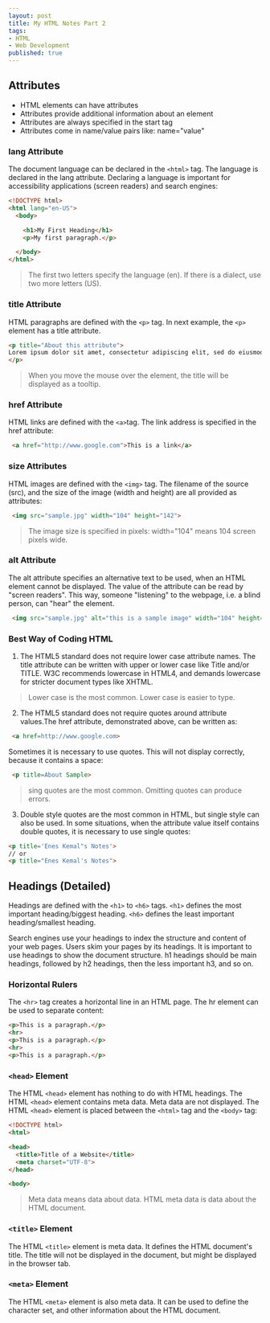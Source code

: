 ```yaml
---
layout: post
title: My HTML Notes Part 2
tags:
- HTML
- Web Development
published: true
---
```


## Attributes
 - HTML elements can have attributes
 - Attributes provide additional information about an element
 - Attributes are always specified in the start tag
 - Attributes come in name/value pairs like: name="value"

### lang Attribute
The document language can be declared in the ```<html>``` tag. The language is declared in the lang attribute. Declaring a language is important for accessibility applications (screen readers) and search engines:
```html
<!DOCTYPE html>
<html lang="en-US">
  <body>

    <h1>My First Heading</h1>
    <p>My first paragraph.</p>

  </body>
</html>
```
> The first two letters specify the language (en). If there is a dialect, use two more letters (US).

### title Attribute
HTML paragraphs are defined with the ```<p>``` tag. In next example, the ```<p>``` element has a title attribute.

```html
<p title="About this attribute">
Lorem ipsum dolor sit amet, consectetur adipiscing elit, sed do eiusmod tempor incididunt ut labore et dolore magna aliqua. Ut enim ad minim veniam, quis nostrud exercitation ullamco laboris nisi ut aliquip ex ea commodo consequat. Duis aute irure dolor in reprehenderit in voluptate velit esse cillum dolore eu fugiat nulla pariatur. Excepteur sint occaecat cupidatat non proident, sunt in culpa qui officia deserunt mollit anim id est laborum.
</p>
```

> When you move the mouse over the element, the title will be displayed as a tooltip.

### href Attribute
HTML links are defined with the ```<a>```tag. The link address is specified in the href attribute:

```html
 <a href="http://www.google.com">This is a link</a>
 ```

### size Attributes
HTML images are defined with the ```<img>``` tag. The filename of the source (src), and the size of the image (width and height) are all provided as attributes:

```html
 <img src="sample.jpg" width="104" height="142">
```

> The image size is specified in pixels: width="104" means 104 screen pixels wide.

### alt Attribute
The alt attribute specifies an alternative text to be used, when an HTML element cannot be displayed. The value of the attribute can be read by "screen readers". This way, someone "listening" to the webpage, i.e. a blind person, can "hear" the element.

```html
 <img src="sample.jpg" alt="this is a sample image" width="104" height="142">
 ```

### Best Way of Coding HTML

 1. The HTML5 standard does not require lower case attribute names. The title attribute can be written with upper or lower case like Title and/or TITLE. W3C recommends lowercase in HTML4, and demands lowercase for stricter document types like XHTML.

> Lower case is the most common. Lower case is easier to type.

 2. The HTML5 standard does not require quotes around attribute values.The href attribute, demonstrated above, can be written as:

```html
 <a href=http://www.google.com>
```

Sometimes it is necessary to use quotes. This will not display correctly, because it contains a space:

```html
 <p title=About Sample>
```

> sing quotes are the most common. Omitting quotes can produce errors.


 3. Double style quotes are the most common in HTML, but single style can also be used. In some situations, when the attribute value itself contains double quotes, it is necessary to use single quotes:

```html
<p title='Enes Kemal"s Notes'>
// or
<p title="Enes Kemal's Notes">
 ```

## Headings (Detailed)
Headings are defined with the ```<h1>``` to ```<h6>``` tags. ```<h1>``` defines the most important heading/biggest heading. ```<h6>``` defines the least important heading/smallest heading.

Search engines use your headings to index the structure and content of your web pages. Users skim your pages by its headings. It is important to use headings to show the document structure. h1 headings should be main headings, followed by h2 headings, then the less important h3, and so on.

### Horizontal Rulers
The ```<hr>``` tag creates a horizontal line in an HTML page. The hr element can be used to separate content:

```html
<p>This is a paragraph.</p>
<hr>
<p>This is a paragraph.</p>
<hr>
<p>This is a paragraph.</p>
```
### ```<head>``` Element
The HTML ```<head>``` element has nothing to do with HTML headings. The HTML ```<head>``` element contains meta data. Meta data are not displayed. The HTML ```<head>``` element is placed between the ```<html>``` tag and the ```<body>``` tag:

```html
<!DOCTYPE html>
<html>

<head>
  <title>Title of a Website</title>
  <meta charset="UTF-8">
</head>

<body>
```

> Meta data means data about data. HTML meta data is data about the HTML document.

### ```<title>``` Element
The HTML ```<title>``` element is meta data. It defines the HTML document's title. The title will not be displayed in the document, but might be displayed in the browser tab.

### ```<meta>``` Element
The HTML ```<meta>``` element is also meta data. It can be used to define the character set, and other information about the HTML document.
